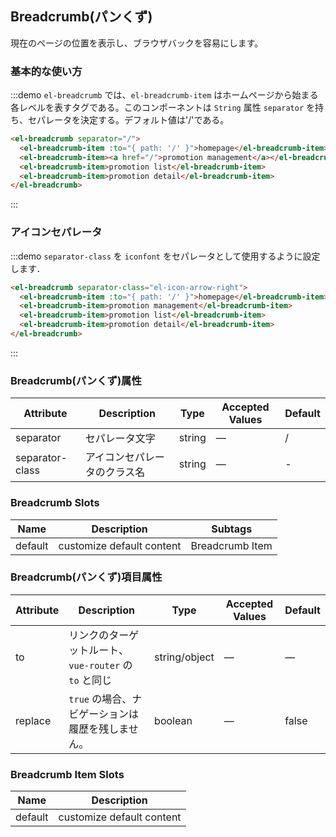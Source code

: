 ## Breadcrumb(パンくず)

現在のページの位置を表示し、ブラウザバックを容易にします。

### 基本的な使い方

:::demo `el-breadcrumb` では、`el-breadcrumb-item` はホームページから始まる各レベルを表すタグである。このコンポーネントは `String` 属性 `separator` を持ち、セパレータを決定する。デフォルト値は'/'である。

```html
<el-breadcrumb separator="/">
  <el-breadcrumb-item :to="{ path: '/' }">homepage</el-breadcrumb-item>
  <el-breadcrumb-item><a href="/">promotion management</a></el-breadcrumb-item>
  <el-breadcrumb-item>promotion list</el-breadcrumb-item>
  <el-breadcrumb-item>promotion detail</el-breadcrumb-item>
</el-breadcrumb>
```

:::

### アイコンセパレータ

:::demo `separator-class` を `iconfont` をセパレータとして使用するように設定します．

```html
<el-breadcrumb separator-class="el-icon-arrow-right">
  <el-breadcrumb-item :to="{ path: '/' }">homepage</el-breadcrumb-item>
  <el-breadcrumb-item>promotion management</el-breadcrumb-item>
  <el-breadcrumb-item>promotion list</el-breadcrumb-item>
  <el-breadcrumb-item>promotion detail</el-breadcrumb-item>
</el-breadcrumb>
```

:::

### Breadcrumb(パンくず)属性

| Attribute       | Description                  | Type   | Accepted Values | Default |
| --------------- | ---------------------------- | ------ | --------------- | ------- |
| separator       | セパレータ文字               | string | —               | /       |
| separator-class | アイコンセパレータのクラス名 | string | —               | -       |

### Breadcrumb Slots

| Name    | Description               | Subtags         |
| ------- | ------------------------- | --------------- |
| default | customize default content | Breadcrumb Item |

### Breadcrumb(パンくず)項目属性

| Attribute | Description                                           | Type          | Accepted Values | Default |
| --------- | ----------------------------------------------------- | ------------- | --------------- | ------- |
| to        | リンクのターゲットルート、`vue-router` の `to` と同じ | string/object | —               | —       |
| replace   | `true` の場合、ナビゲーションは履歴を残しません。     | boolean       | —               | false   |

### Breadcrumb Item Slots

| Name    | Description               |
| ------- | ------------------------- |
| default | customize default content |

